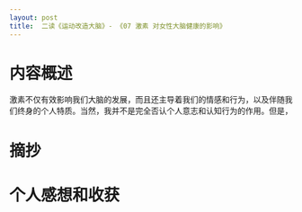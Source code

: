 ```yaml
---
layout: post
title:  二读《运动改造大脑》- 《07 激素 对女性大脑健康的影响》
---
```

# 内容概述

激素不仅有效影响我们大脑的发展，而且还主导着我们的情感和行为，以及伴随我们终身的个人特质。当然，我并不是完全否认个人意志和认知行为的作用。但是，

# 摘抄


# 个人感想和收获

<!--stackedit_data:
eyJoaXN0b3J5IjpbMTUwMDIzMDczNF19
-->